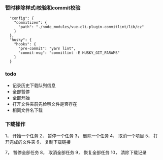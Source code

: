 ### 暂时移除样式i校验和commit校验
```json5
  "config": {
    "commitizen": {
      "path": "./node_modules/vue-cli-plugin-commitlint/lib/cz"
    }
  },
  "husky": {
    "hooks": {
      "pre-commit": "yarn lint",
      "commit-msg": "commitlint -E HUSKY_GIT_PARAMS"
    }
  }
```

### todo
- 记录历史下载队列信息
- 全部暂停
- 全部开始
- 打开文件夹前先检察文件是否存在
- 相同文件名下载

### 下载操作
1， 开始一个任务
2， 暂停一个任务
3， 删除一个任务
4， 取消一个项目
5， 打开完成的文件夹
6， 复制下载链接

7， 暂停全部任务
8， 取消全部任务
9， 恢复全部任务
10， 清除下载记录
